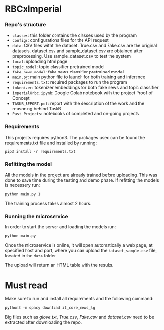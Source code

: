# RBCxImperial

### Repo's structure

- `classes`: this folder contains the classes used by the program
- `configs`: configurations files for the API request
- `data`: CSV files witht the dataset. True.csv and Fake.csv are the original datasets. dataset.csv and sample_dataset.csv are obtained after preprocessing. Use sample_dataset.csv to test the system 
- `local`: uploading html page
- `topic_model`: topic classifier pretrained model
- `fake_news_model`: fake news classifier pretrained model
- `main.py`: main python file to launch for both training and inference
- `requirements.txt`: required packages to run the program 
- `tokenizer`: tokenizer embeddings for both fake news and topic classifier
- `imperialXrbc.ipynb`: Google Colab notebook with the project Proof of Concept
- `TASKB_REPORT.pdf`: report with the description of the work and the reasoning behind TaskB
- `Past Projects`: notebooks of completed and on-going projects

### Requirements

This projects requires python3. The packages used can be found the requirements.txt file and installed by running:

`pip3 install -r requirements.txt`

### Refitting the model

All the models in the project are already trained before uploading. This was done to save time during the testing and demo phase. If refitting the models is necessery run:

`python main.py 1`

The training process takes almost 2 hours. 

### Running the microservice

In order to start the server and loading the models run:

`python main.py`

Once the microservice is online, it will open automatically a web page, at specified host and port,
where you can upload the `dataset_sample.csv` file, located in the `data` folder. 

The upload will return an HTML table with the results. 



# Must read
Make sure to run and install all requirements and the following command:

`python3 -m spacy download it_core_news_lg `

Big files such as _glove.txt_, _True.csv_, _Fake.csv_ and _dataset.csv_ need to be extracted after downloading the repo. 






